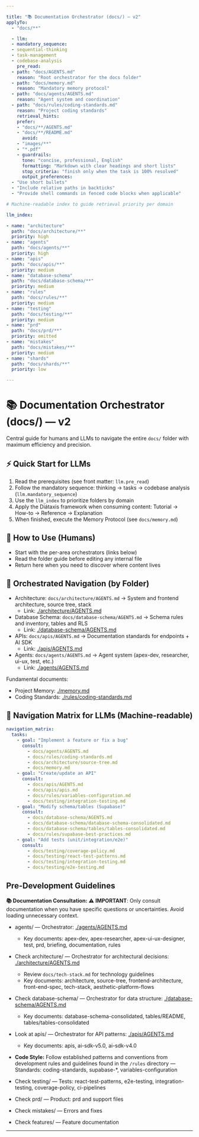 ```yaml
---

title: "📚 Documentation Orchestrator (docs/) — v2"
applyTo:
  - "docs/**"

  - llm:
  - mandatory_sequence:
  - sequential-thinking
  - task-management
  - codebase-analysis
    pre_read:
  - path: "docs/AGENTS.md"
    reason: "Root orchestrator for the docs folder"
  - path: "docs/memory.md"
    reason: "Mandatory memory protocol"
  - path: "docs/agents/AGENTS.md"
    reason: "Agent system and coordination"
  - path: "docs/rules/coding-standards.md"
    reason: "Project coding standards"
    retrieval_hints:
    prefer:
    - "docs/**/AGENTS.md"
    - "docs/**/README.md"
      avoid:
    - "images/**"
    - "*.pdf"
    - guardrails:
      tone: "concise, professional, English"
      formatting: "Markdown with clear headings and short lists"
      stop_criteria: "finish only when the task is 100% resolved"
      output_preferences:
  - "Use short bullets"
  - "Include relative paths in backticks"
  - "Provide shell commands in fenced code blocks when applicable"

# Machine-readable index to guide retrieval priority per domain

llm_index:

- name: "architecture"
  path: "docs/architecture/**"
  priority: high
- name: "agents"
  path: "docs/agents/**"
  priority: high
- name: "apis"
  path: "docs/apis/**"
  priority: medium
- name: "database-schema"
  path: "docs/database-schema/**"
  priority: medium
- name: "rules"
  path: "docs/rules/**"
  priority: medium
- name: "testing"
  path: "docs/testing/**"
  priority: medium
- name: "prd"
  path: "docs/prd/**"
  priority: omitted
- name: "mistakes"
  path: "docs/mistakes/**"
  priority: medium
- name: "shards"
  path: "docs/shards/**"
  priority: low

---
```


# 📚 Documentation Orchestrator (docs/) — v2

Central guide for humans and LLMs to navigate the entire `docs/` folder with maximum efficiency and precision.

## ⚡ Quick Start for LLMs

1. Read the prerequisites (see front matter: `llm.pre_read`)
2. Follow the mandatory sequence: thinking → tasks → codebase analysis (`llm.mandatory_sequence`)
3. Use the `llm_index` to prioritize folders by domain
4. Apply the Diátaxis framework when consuming content: Tutorial → How-to → Reference → Explanation
5. When finished, execute the Memory Protocol (see `docs/memory.md`)

## 🔎 How to Use (Humans)

- Start with the per-area orchestrators (links below)
- Read the folder guide before editing any internal file
- Return here when you need to discover where content lives

## 🧭 Orchestrated Navigation (by Folder)

- Architecture: `docs/architecture/AGENTS.md` → System and frontend architecture, source tree, stack
  - Link: [./architecture/AGENTS.md](./architecture/AGENTS.md)
- Database Schema: `docs/database-schema/AGENTS.md` → Schema rules and inventory, tables and RLS
  - Link: [./database-schema/AGENTS.md](./database-schema/AGENTS.md)
- APIs: `docs/apis/AGENTS.md` → Documentation standards for endpoints + AI SDK
  - Link: [./apis/AGENTS.md](./apis/AGENTS.md)
- Agents: `docs/agents/AGENTS.md` → Agent system (apex-dev, researcher, ui-ux, test, etc.)
  - Link: [./agents/AGENTS.md](./agents/AGENTS.md)

Fundamental documents:

- Project Memory: [./memory.md](./memory.md)
- Coding Standards: [./rules/coding-standards.md](./rules/coding-standards.md)

## 🧭 Navigation Matrix for LLMs (Machine-readable)

```yaml
navigation_matrix:
  tasks:
    - goal: "Implement a feature or fix a bug"
      consult:
        - docs/agents/AGENTS.md
        - docs/rules/coding-standards.md
        - docs/architecture/source-tree.md
        - docs/memory.md
    - goal: "Create/update an API"
      consult:
        - docs/apis/AGENTS.md
        - docs/apis/apis.md
        - docs/rules/variables-configuration.md
        - docs/testing/integration-testing.md
    - goal: "Modify schema/tables (Supabase)"
      consult:
        - docs/database-schema/AGENTS.md
        - docs/database-schema/database-schema-consolidated.md
        - docs/database-schema/tables/tables-consolidated.md
        - docs/rules/supabase-best-practices.md
    - goal: "Add tests (unit/integration/e2e)"
      consult:
        - docs/testing/coverage-policy.md
        - docs/testing/react-test-patterns.md
        - docs/testing/integration-testing.md
        - docs/testing/e2e-testing.md
```

## Pre-Development Guidelines

**📚 Documentation Consultation:**
⚠️ **IMPORTANT**: Only consult documentation when you have specific questions or uncertainties. Avoid loading unnecessary context.

- agents/ — Orchestrator: [./agents/AGENTS.md](./agents/AGENTS.md)
  - Key documents: apex-dev, apex-researcher, apex-ui-ux-designer, test, prd, briefing, documentation, rules

- Check architecture/ — Orchestrator for architectural decisions: [./architecture/AGENTS.md](./architecture/AGENTS.md)
  - Review `docs/tech-stack.md` for technology guidelines
  - Key documents: architecture, source-tree, frontend-architecture, front-end-spec, tech-stack, aesthetic-platform-flows

- Check database-schema/ — Orchestrator for data structure: [./database-schema/AGENTS.md](./database-schema/AGENTS.md)
  - Key documents: database-schema-consolidated, tables/README, tables/tables-consolidated
- Look at apis/ — Orchestrator for API patterns: [./apis/AGENTS.md](./apis/AGENTS.md)
  - Key documents: apis, ai-sdk-v5.0, ai-sdk-v4.0
- **Code Style:** Follow established patterns and conventions from development rules and guidelines found in the `/rules` directory — Standards: coding-standards, supabase-*, variables-configuration
- Check testing/ — Tests: react-test-patterns, e2e-testing, integration-testing, coverage-policy, ci-pipelines
- Check prd/ — Product: prd and support files
- Check mistakes/ — Errors and fixes
- Check features/ — Feature documentation

---
